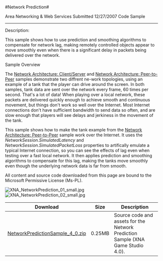 #Network Prediction#

Area
Networking & Web Services
Submitted
12/27/2007
Code Sample

---

Description:

This sample shows how to use prediction and smoothing algorithms to compensate for network lag, making remotely controlled objects appear to move smoothly even when there is a significant delay in packets being delivered over the network.

Sample Overview

The [Network Architecture: Client/Server](https://github.com/nkast/XNAGameStudio/tree/master/Samples/Network-Architecture-Client-Server/) and [Network Architecture: Peer-to-Peer](https://github.com/nkast/XNAGameStudio/tree/master/Samples/Network-Architecture-Peer-to-Peer/) samples demonstrate two diffrent ne-work topologies, using an example of a tank that the player can drive around the screen. In both samples, tank data are sent over the network every frame, 60 times per second. That's a lot of data! When playing over a local network, these packets are delivered quickly enough to achieve smooth and continuous movement, but things don't work so well over the Internet. Most Internet connections don't have sufficient bandwidth to send data so often, and are slow enough that players will see delays and jerkiness in the movement of the tank.

This sample shows how to make the tank example from the [Network Architecture: Peer-to-Peer](https://github.com/nkast/XNAGameStudio/tree/master/Samples/Network-Architecture-Peer-to-Peer/) sample work over the Internet. It uses the *NetworkSession.SimulatedLatency* and *NetworkSession.SimulatedPacketLoss* properties to artifically emulate a typical Internet connection, so you can see the effects of lag even when testing over a fast local network. It then applies prediction and smoothing algorithms to compensate for this lag, making the tanks move smoothly even though the underlying network data is far from smooth.


All content and source code downloaded from this page are bound to the Microsoft Permissive License (Ms-PL).

	
![XNA_NetworkPrediction_01_small.jpg](https://github.com/nkast/XNAGameStudio/blob/master/Images/XNA_NetworkPrediction_01_small.jpg)![XNA_NetworkPrediction_02_small.jpg](https://github.com/nkast/XNAGameStudio/blob/master/Images/XNA_NetworkPrediction_02_small.jpg)
 

 

 
Download | Size | Description
---|---|---|
[NetworkPredictionSample_4_0.zip](https://github.com/nkast/XNAGameStudio/blob/master/Samples/NetworkPredictionSample_4_0.zip?raw=true) | 0.25MB | Source code and assets for the Network Prediction Sample (XNA Game Studio 4.0). 